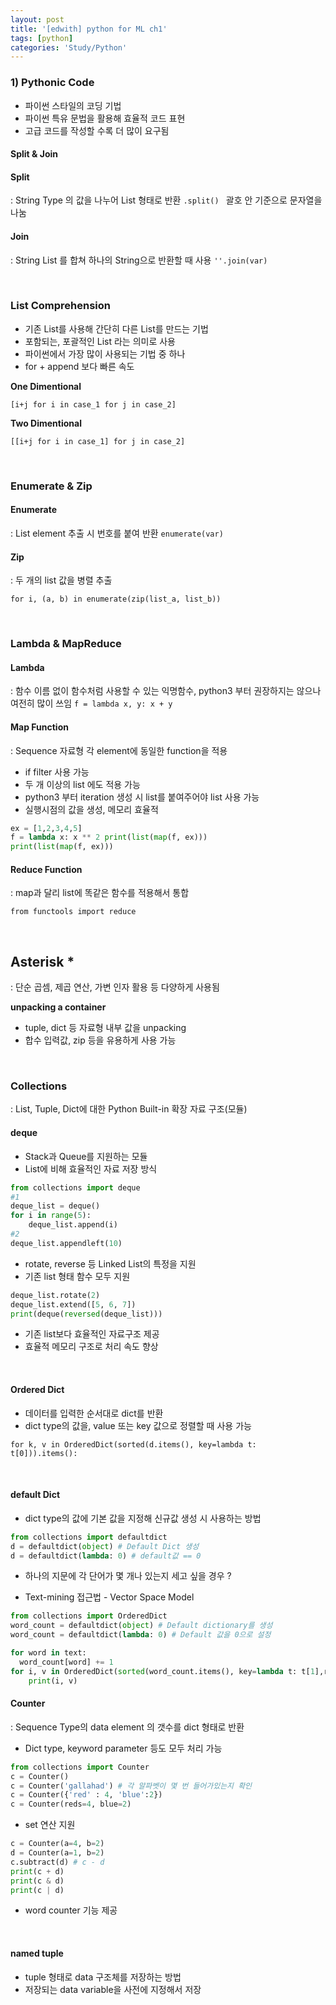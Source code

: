 ```yaml
---
layout: post
title: '[edwith] python for ML ch1'
tags: [python]
categories: 'Study/Python'
---
```


### 1) Pythonic Code

- 파이썬 스타일의 코딩 기법
- 파이썬 특유 문법을 활용해 효율적 코드 표현
- 고급 코드를 작성할 수록 더 많이 요구됨



#### Split & Join

#### Split

: String Type 의 값을 나누어 List 형태로 반환
`.split() ` 괄호 안 기준으로 문자열을 나눔



#### Join

: String List 를 합쳐 하나의 String으로 반환할 때 사용
`''.join(var)`

<br>

### List Comprehension

- 기존 List를 사용해 간단히 다른 List를 만드는 기법
- 포함되는, 포괄적인 List 라는 의미로 사용
- 파이썬에서 가장 많이 사용되는 기법 중 하나
- for + append 보다 빠른 속도



**One Dimentional**

`[i+j for i in case_1 for j in case_2]`



**Two Dimentional**

`[[i+j for i in case_1] for j in case_2]`

<br>

### Enumerate & Zip

#### Enumerate

: List element 추출 시 번호를 붙여 반환
`enumerate(var)`



#### Zip

: 두 개의 list 값을 병렬 추출

`for i, (a, b) in enumerate(zip(list_a, list_b))`

<br>

### Lambda & MapReduce

#### Lambda

: 함수 이름 없이 함수처럼 사용할 수 있는 익명함수, python3 부터 권장하지는 않으나 여전히 많이 쓰임
`f = lambda x, y: x + y`



#### Map Function

: Sequence 자료형 각 element에 동일한 function을 적용

- if filter 사용 가능
- 두 개 이상의 list 에도 적용 가능
- python3 부터 iteration 생성 시 list를 붙여주어야 list 사용 가능
- 실행시점의 값을 생성, 메모리 효율적

```python
ex = [1,2,3,4,5]
f = lambda x: x ** 2 print(list(map(f, ex)))
print(list(map(f, ex)))
```



####  Reduce Function

: map과 달리 list에 똑같은 함수를 적용해서 통합

`from functools import reduce`

<br>

## Asterisk *

: 단순 곱셈, 제곱 연산, 가변 인자 활용 등 다양하게 사용됨

**unpacking a container**

- tuple, dict 등 자료형 내부 값을 unpacking
- 합수 입력값, zip 등을 유용하게 사용 가능

<br>

### Collections

: List, Tuple, Dict에 대한 Python Built-in 확장 자료 구조(모듈)



#### deque

- Stack과 Queue를 지원하는 모듈
- List에 비해 효율적인 자료 저장 방식

```python
from collections import deque
#1
deque_list = deque()
for i in range(5):
    deque_list.append(i)
#2
deque_list.appendleft(10)
```



- rotate, reverse 등 Linked List의 특정을 지원
- 기존 list 형태 함수 모두 지원

```python
deque_list.rotate(2)
deque_list.extend([5, 6, 7])
print(deque(reversed(deque_list)))
```



- 기존 list보다 효율적인 자료구조 제공
- 효율적 메모리 구조로 처리 속도 향상

<br>

#### Ordered Dict

- 데이터를 입력한 순서대로 dict를 반환
- dict type의 값을, value 또는 key 값으로 정렬할 때 사용 가능

`for k, v in OrderedDict(sorted(d.items(), key=lambda t: t[0])).items():`

<br>

#### default Dict

- dict type의 값에 기본 값을 지정해 신규값 생성 시 사용하는 방법

```python
from collections import defaultdict
d = defaultdict(object) # Default Dict 생성
d = defaultdict(lambda: 0) # default값 == 0
```

- 하나의 지문에 각 단어가 몇 개나 있는지 세고 싶을 경우 ?

- Text-mining 접근법 - Vector Space Model

```python
from collections import OrderedDict
word_count = defaultdict(object) # Default dictionary를 생성
word_count = defaultdict(lambda: 0) # Default 값을 0으로 설정

for word in text:
  word_count[word] += 1
for i, v in OrderedDict(sorted(word_count.items(), key=lambda t: t[1],reverse=True)).items():
    print(i, v)
```



#### Counter

: Sequence Type의 data element 의 갯수를 dict 형태로 반환

- Dict type, keyword parameter 등도 모두 처리 가능

```python
from collections import Counter
c = Counter()
c = Counter('gallahad') # 각 알파벳이 몇 번 들어가있는지 확인
c = Counter({'red' : 4, 'blue':2})
c = Counter(reds=4, blue=2)
```



- set 연산 지원

```python
c = Counter(a=4, b=2)
d = Counter(a=1, b=2)
c.subtract(d) # c - d
print(c + d)
print(c & d)
print(c | d)
```



- word counter 기능 제공

<br>

#### named tuple

- tuple 형태로 data 구조체를 저장하는 방법
- 저장되는 data variable을 사전에 지정해서 저장
